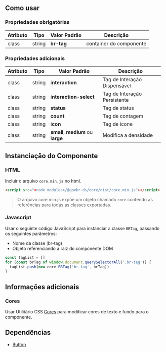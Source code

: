[version]: # '8.1.5'

## Como usar

### Propriedades obrigatórias

| Atributo | Tipo   | Valor Padrão | Descrição               |
| -------- | ------ | ------------ | ----------------------- |
| class    | string | **br-tag**   | container do componente |

### Propriedades adicionais

| Atributo | Tipo   | Valor Padrão                       | Descrição                    |
| -------- | ------ | ---------------------------------- | ---------------------------- |
| class    | string | **interaction**                    | Tag de Interação Dispensável |
| class    | string | **interaction-select**             | Tag de Interação Persistente |
| class    | string | **status**                         | Tag de status                |
| class    | string | **count**                          | Tag de contagem              |
| class    | string | **icon**                           | Tag de ícone                 |
| class    | string | **small**, **medium** ou **large** | Modifica a densidade         |

## Instanciação do Componente

### HTML

Incluir o arquivo `core.min.js` no html.

```html
<script src="<node_modules>/@govbr-ds/core/dist/core.min.js"></script>
```

> O arquivo core.min.js expõe um objeto chamado `core` contendo as referências para todas as classes exportadas.

### Javascript

Usar o seguinte código JavaScript para instanciar a classe `BRTag`, passando os seguintes parâmetros:

-   Nome da classe (br-tag)
-   Objeto referenciando a raiz do componente DOM

```javascript
const tagList = []
for (const brTag of window.document.querySelectorAll('.br-tag')) {
  tagList.push(new core.BRTag('br-tag', brTag))
}
```

## Informações adicionais

### Cores

Usar Utilitário CSS [Cores](ds/utilities-css/cores) para modificar cores de texto e fundo para o componente.

## Dependências

-   [Button](/ds/components/button)
